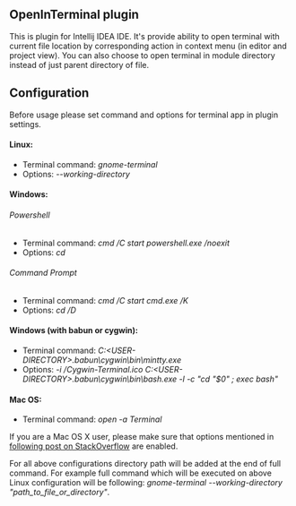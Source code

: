 ## OpenInTerminal plugin
This is plugin for Intellij IDEA IDE. It's provide ability to open terminal with current file location by corresponding action in context menu (in editor and project view). 
You can also choose to open terminal in module directory instead of just parent directory of file. 

## Configuration
Before usage please set command and options for terminal app in plugin settings. 

#### Linux:

* Terminal command: _gnome-terminal_
* Options: _--working-directory_

#### Windows:

###### Powershell

* Terminal command: _cmd /C start powershell.exe /noexit_
* Options: _cd_

###### Command Prompt

* Terminal command: _cmd /C start cmd.exe /K_
* Options: _cd /D_

#### Windows (with babun or cygwin):

 * Terminal command: _C:\<USER-DIRECTORY>\.babun\cygwin\bin\mintty.exe_
 * Options: _-i /Cygwin-Terminal.ico  C:\<USER-DIRECTORY>\.babun\cygwin\bin\bash.exe  -l -c "cd \"$0\" ; exec bash"_
  
#### Mac OS:

* Terminal command: _open -a Terminal_

If you are a Mac OS X user, please make sure that options mentioned in [following post on StackOverflow](http://stackoverflow.com/a/7054045) are enabled.

For all above configurations directory path will be added at the end of full command. For example full command which will be executed on above Linux configuration will be following: _gnome-terminal_ _--working-directory_ _"path_to_file_or_directory"_. 

